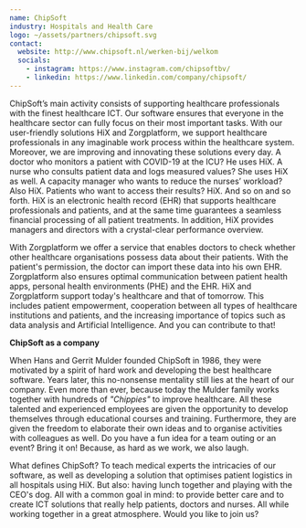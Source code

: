 ```yaml
---
name: ChipSoft
industry: Hospitals and Health Care
logo: ~/assets/partners/chipsoft.svg
contact:
  website: http://www.chipsoft.nl/werken-bij/welkom
  socials:
    - instagram: https://www.instagram.com/chipsoftbv/
    - linkedin: https://www.linkedin.com/company/chipsoft/
---
```


ChipSoft’s main activity consists of supporting healthcare professionals with the finest healthcare ICT. Our software ensures that everyone in the healthcare sector can fully focus on their most important tasks. With our user-friendly solutions HiX and Zorgplatform, we support healthcare professionals in any imaginable work process within the healthcare system. Moreover, we are improving and innovating these solutions every day. A doctor who monitors a patient with COVID-19 at the ICU? He uses HiX. A nurse who consults patient data and logs measured values? She uses HiX as well. A capacity manager who wants to reduce the nurses’ workload? Also HiX. Patients who want to access their results? HiX. And so on and so forth. HiX is an electronic health record (EHR) that supports healthcare professionals and patients, and at the same time guarantees a seamless financial processing of all patient treatments. In addition, HiX provides managers and directors with a crystal-clear performance overview.

With Zorgplatform we offer a service that enables doctors to check whether other healthcare organisations possess data about their patients. With the patient's permission, the doctor can import these data into his own EHR. Zorgplatform also ensures optimal communication between patient health apps, personal health environments (PHE) and the EHR. HiX and Zorgplatform support today's healthcare and that of tomorrow. This includes patient empowerment, cooperation between all types of healthcare institutions and patients, and the increasing importance of topics such as data analysis and Artificial Intelligence. And you can contribute to that!

**ChipSoft as a company**

When Hans and Gerrit Mulder founded ChipSoft in 1986, they were motivated by a spirit of hard work and developing the best healthcare software. Years later, this no-nonsense mentality still lies at the heart of our company. Even more than ever, because today the Mulder family works together with hundreds of _"Chippies"_ to improve healthcare. All these talented and experienced employees are given the opportunity to develop themselves through educational courses and training. Furthermore, they are given the freedom to elaborate their own ideas and to organise activities with colleagues as well. Do you have a fun idea for a team outing or an event? Bring it on! Because, as hard as we work, we also laugh.

What defines ChipSoft? To teach medical experts the intricacies of our software, as well as developing a solution that optimises patient logistics in all hospitals using HiX. But also: having lunch together and playing with the CEO's dog. All with a common goal in mind: to provide better care and to create ICT solutions that really help patients, doctors and nurses. All while working together in a great atmosphere. Would you like to join us?
